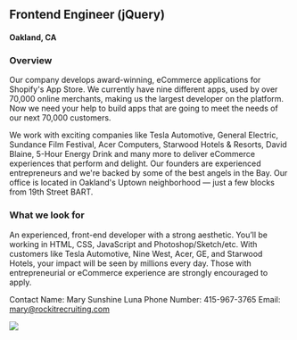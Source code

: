 ## Frontend Engineer (jQuery)
#### Oakland, CA

### Overview
Our company develops award-winning, eCommerce applications for Shopify's App Store. We currently have nine different apps, used by over 70,000 online merchants, making us the largest developer on the platform. Now we need your help to build apps that are going to meet the needs of our next 70,000 customers.

We work with exciting companies like Tesla Automotive, General Electric, Sundance Film Festival, Acer Computers, Starwood Hotels & Resorts, David Blaine, 5-Hour Energy Drink and many more to deliver eCommerce experiences that perform and delight. Our founders are experienced entrepreneurs and we're backed by some of the best angels in the Bay. Our office is located in Oakland's Uptown neighborhood — just a few blocks from 19th Street BART.

### What we look for
An experienced, front-end developer with a strong aesthetic. You’ll be working in HTML, CSS, JavaScript and Photoshop/Sketch/etc. With customers like Tesla Automotive, Nine West, Acer, GE, and Starwood Hotels, your impact will be seen by millions every day. Those with entrepreneurial or eCommerce experience are strongly encouraged to apply.

Contact
Name: Mary Sunshine Luna
Phone Number: 415-967-3765
Email: mary@rockitrecruiting.com


[<img src='https://dabuttonfactory.com/button.png?t=Apply&f=Calibri-Bold&ts=24&tc=fff&tshs=1&tshc=000&hp=20&vp=8&c=5&bgt=gradient&bgc=3d85c6&ebgc=073763'>](https://letsrockit.co/users/auth/github?job_id=u2hvcfbhza-frontend-engineer-jquery)
